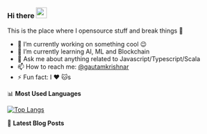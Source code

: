 ### Hi there <a href="https://www.gautamkrishnar.com/"><img src="https://media.giphy.com/media/hvRJCLFzcasrR4ia7z/giphy.gif" width="25px"></a>
This is the place where I opensource stuff and break things :rofl:

- 🔭 I’m currently working on something cool :wink:
- 🌱 I’m currently learning AI, ML and Blockchain
- 💬 Ask me about anything related to Javascript/Typescript/Scala
- 📫 How to reach me: [@gautamkrishnar](https://twitter.com/8432konia)
- ⚡ Fun fact: I :heart: :cat:s

📊 **Most Used Languages**

[![Top Langs](https://github-readme-stats.vercel.app/api/top-langs/?username=8432konia&hide_title=true&hide_border=true&langs_count=8)](https://github.com/anuraghazra/github-readme-stats)


📕 **Latest Blog Posts**
<!-- BLOG-POST-LIST:START -->
<!-- BLOG-POST-LIST:END -->
